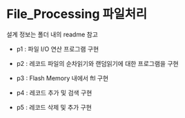 # File_Processing 파일처리

설계 정보는 폴더 내의 readme 참고

- p1 :  파일 I/O 연산 프로그램 구현

- p2 :  레코드 파일의 순차읽기와 랜덤읽기에 대한 프로그램을 구현

- p3 :  Flash Memory 내에서 ftl 구현

- p4 : 레코드 추가 및 검색 구현

- p5 : 레코드 삭제 및 추가 구현
